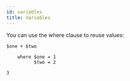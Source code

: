 ```yaml
---
id: variables
title: Variables
---
```


You can use the where clause to reuse values:

```
$one + $two

    where $one = 1
          $two = 2
```

```
3
```
